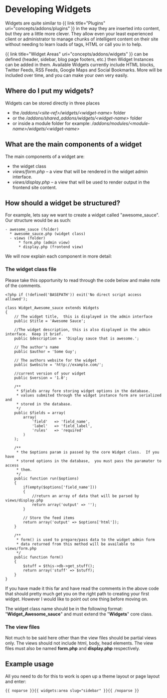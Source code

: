 # Developing Widgets

Widgets are quite similar to {{ link title="Plugins" uri="concepts/addons/plugins" }} in the way they are inserted into content, but they are a little more clever. They allow even your least experienced client or administrator to manage chunks of intelligent content on their site without needing to learn loads of tags, HTML or call you in to help.

{{ link title="Widget Areas" uri="concepts/addons/widgets" }} can be defined (header, sidebar, blog page footers, etc.) then Widget Instances can be added in them. Available Widgets currently include HTML blocks, Twitter Feeds, RSS Feeds, Google Maps and Social Bookmarks. More will be included over time, and you can make your own very easily.

## Where do I put my widgets?

Widgets can be stored directly in three places

* the <dfn>/addons/&lt;site-ref&gt;/widgets/*&lt;widget-name&gt;*</dfn> folder
* or the <dfn>/addons/shared\_addons/widgets/*&lt;widget-name&gt;*</dfn> folder
* or inside a module folder for example: <dfn>/addons/modules/*&lt;module-name&gt;/widgets/&lt;widget-name&gt;*</dfn>

## What are the main components of a widget

The main components of a widget are:

* the widget class
* <dfn>views/form.php</dfn> &ndash; a view that will be rendered in the widget admin interface.
* <dfn>views/display.php</dfn> &ndash; a view that will be used to render output in the frontend site content.

## How should a widget be structured?

For example, lets say we want to create a widget called "awesome_sauce". Our structure would be as such:

    - awesome_sauce (folder)
      * awesome_sauce.php (widget class)
      - views (folder)
          * form.php (admin view)
          * display.php (frontend view)

We will now explain each component in more detail:

### The widget class file

Please take this opportunity to read through the code below and make note of the comments.

    <?php if (!defined('BASEPATH')) exit('No direct script access allowed');

    class Widget_Awesome_sauce extends Widgets
    {
	    // The widget title,  this is displayed in the admin interface
	    public $title = 'Awesome Sauce';

	    //The widget description, this is also displayed in the admin interface.  Keep it brief.
	    public $description =  'Display sauce that is awesome.';

	    // The author's name
	    public $author = 'Some Guy';

	    // The authors website for the widget
	    public $website = 'http://example.com/';

	    //current version of your widget
	    public $version = '1.0';

    	/**
    	 * $fields array fore storing widget options in the database.
	     * values submited through the widget instance form are serialized and
	     * stored in the database.
	     */
	    public $fields = array(
		    array(
		    	'field'   => 'field_name',
		    	'label'   => 'field_label',
		    	'rules'   => 'required'
		    )
	    );

	    /**
	     * the $options param is passed by the core Widget class.  If you have
	     * stored options in the database,  you must pass the paramater to access
	     * them.
	     */
	    public function run($options)
	    {
		    if(empty($options['field_name']))
    		{
	    		//return an array of data that will be parsed by views/display.php
                return array('output' => '');
	        }

            // Store the feed items
		    return array('output' => $options['html']);
	    }

        /**
	     * form() is used to prepare/pass data to the widget admin form
	     * data returned from this method will be available to views/form.php
	     */
	    public function form()
	    {
	        $stuff = $this->db->get_stuff();
            return array('stuff' => $stuff);
	    }
    }

If you have made it this far and have read the comments in the above code that should pretty much get you on the right path to creating your first widget. However I would like to point out one thing before moving on.

The widget class name should be in the following format: "**Widget\_Awesome\_sauce**" and must extend the "**Widgets**" core class.

### The view files

Not much to be said here other than the view files should be partial views only. The views should not include html, body, head elements. The view files must also be named **form.php** and **display.php** respectively.

## Example usage

All you need to do for this to work is open up a theme layout or page layout and enter:

    {{ noparse }}{{ widgets:area slug="sidebar" }}{{ /noparse }}